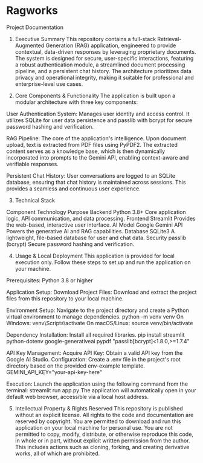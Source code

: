 # Ragworks

Project Documentation

1. Executive Summary
This repository contains a full-stack Retrieval-Augmented Generation (RAG) application, engineered to provide contextual, data-driven responses by leveraging proprietary documents. The system is designed for secure, user-specific interactions, featuring a robust authentication module, a streamlined document processing pipeline, and a persistent chat history. The architecture prioritizes data privacy and operational integrity, making it suitable for professional and enterprise-level use cases.

2. Core Components & Functionality
The application is built upon a modular architecture with three key components:

User Authentication System: Manages user identity and access control. It utilizes SQLite for user data persistence and passlib with bcrypt for secure password hashing and verification.

RAG Pipeline: The core of the application's intelligence. Upon document upload, text is extracted from PDF files using PyPDF2. The extracted content serves as a knowledge base, which is then dynamically incorporated into prompts to the Gemini API, enabling context-aware and verifiable responses.

Persistent Chat History: User conversations are logged to an SQLite database, ensuring that chat history is maintained across sessions. This provides a seamless and continuous user experience.

3. Technical Stack

Component	Technology	Purpose
Backend	Python 3.8+	Core application logic, API communication, and data processing.
Frontend	Streamlit	Provides the web-based, interactive user interface.
AI Model	Google Gemini API	Powers the generative AI and RAG capabilities.
Database	SQLite3	A lightweight, file-based database for user and chat data.
Security	passlib (bcrypt)	Secure password hashing and verification.

4. Usage & Local Deployment
This application is provided for local execution only. Follow these steps to set up and run the application on your machine.

Prerequisites:
Python 3.8 or higher

Application Setup:
Download Project Files: Download and extract the project files from this repository to your local machine.

Environment Setup: Navigate to the project directory and create a Python virtual environment to manage dependencies.
python -m venv venv
 On Windows: venv\Scripts\activate
 On macOS/Linux: source venv/bin/activate

Dependency Installation: Install all required libraries.
pip install streamlit python-dotenv google-generativeai pypdf "passlib[bcrypt]<1.8.0,>=1.7.4"

API Key Management:
Acquire API Key: Obtain a valid API key from the Google AI Studio.
Configuration: Create a .env file in the project's root directory based on the provided env-example template.
GEMINI_API_KEY="your-api-key-here"

Execution:
Launch the application using the following command from the terminal:
streamlit run app.py
The application will automatically open in your default web browser, accessible via a local host address.

5. Intellectual Property & Rights Reserved
This repository is published without an explicit license. All rights to the code and documentation are reserved by copyright.
You are permitted to download and run this application on your local machine for personal use.
You are not permitted to copy, modify, distribute, or otherwise reproduce this code, in whole or in part, without explicit written permission from the author.
This includes actions such as cloning, forking, and creating derivative works, all of which are prohibited.

